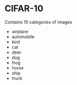 # CIFAR-10
Contains 10 categories of images
 * airplane
 * automobile
 * bird
 * cat
 * deer
 * dog
 * frog
 * horse
 * ship
 * truck
